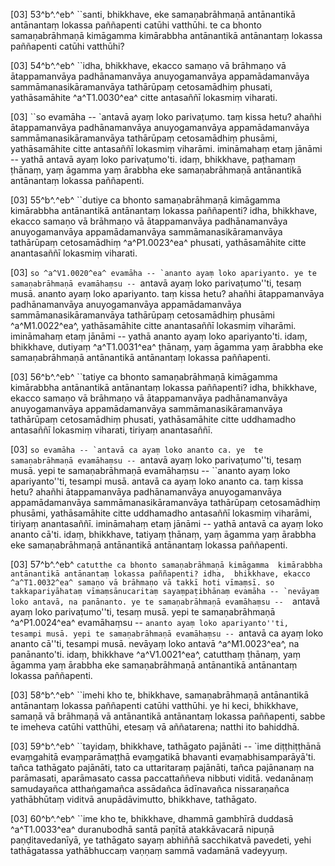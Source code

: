 [03] 53^b^.^eb^ ``santi, bhikkhave, eke samaṇabrāhmaṇā  antānantikā antānantaṃ lokassa paññapenti catūhi vatthūhi. te ca  bhonto samaṇabrāhmaṇā kimāgamma kimārabbha antānantikā antānantaṃ  lokassa paññapenti catūhi vatthūhi?

[03] 54^b^.^eb^ ``idha, bhikkhave, ekacco samaṇo vā brāhmaṇo  vā ātappamanvāya padhānamanvāya anuyogamanvāya appamādamanvāya  sammāmanasikāramanvāya tathārūpaṃ cetosamādhiṃ phusati, yathāsamāhite  ^a^T1.0030^ea^ citte antasaññī lokasmiṃ viharati.

[03] ``so evamāha -- `antavā ayaṃ loko parivaṭumo. taṃ  kissa hetu? ahañhi ātappamanvāya padhānamanvāya anuyogamanvāya  appamādamanvāya sammāmanasikāramanvāya tathārūpaṃ cetosamādhiṃ  phusāmi, yathāsamāhite citte antasaññī lokasmiṃ viharāmi.  imināmahaṃ etaṃ jānāmi -- yathā antavā ayaṃ loko parivaṭumo'ti.  idaṃ, bhikkhave, paṭhamaṃ ṭhānaṃ, yaṃ āgamma yaṃ ārabbha eke  samaṇabrāhmaṇā antānantikā antānantaṃ lokassa paññapenti.

[03] 55^b^.^eb^ ``dutiye ca bhonto samaṇabrāhmaṇā kimāgamma  kimārabbha antānantikā antānantaṃ lokassa paññapenti? idha,  bhikkhave, ekacco samaṇo vā brāhmaṇo vā ātappamanvāya  padhānamanvāya anuyogamanvāya appamādamanvāya sammāmanasikāramanvāya  tathārūpaṃ cetosamādhiṃ ^a^P1.0023^ea^ phusati, yathāsamāhite citte anantasaññī  lokasmiṃ viharati.

[03] ``so ^a^V1.0020^ea^ evamāha -- `ananto ayaṃ loko apariyanto. ye te  samaṇabrāhmaṇā evamāhaṃsu -- ``antavā ayaṃ loko parivaṭumo''ti, tesaṃ  musā. ananto ayaṃ loko apariyanto. taṃ kissa hetu? ahañhi  ātappamanvāya padhānamanvāya anuyogamanvāya appamādamanvāya  sammāmanasikāramanvāya tathārūpaṃ cetosamādhiṃ phusāmi ^a^M1.0022^ea^, yathāsamāhite  citte anantasaññī lokasmiṃ viharāmi. imināmahaṃ etaṃ jānāmi  -- yathā ananto ayaṃ loko apariyanto'ti. idaṃ, bhikkhave,  dutiyaṃ ^a^T1.0031^ea^ ṭhānaṃ, yaṃ āgamma yaṃ ārabbha eke samaṇabrāhmaṇā antānantikā  antānantaṃ lokassa paññapenti.

[03] 56^b^.^eb^ ``tatiye ca bhonto samaṇabrāhmaṇā kimāgamma  kimārabbha antānantikā antānantaṃ lokassa paññapenti? idha,  bhikkhave, ekacco samaṇo vā brāhmaṇo vā ātappamanvāya  padhānamanvāya anuyogamanvāya appamādamanvāya sammāmanasikāramanvāya  tathārūpaṃ cetosamādhiṃ phusati, yathāsamāhite citte uddhamadho  antasaññī lokasmiṃ viharati, tiriyaṃ anantasaññī.

[03] ``so evamāha -- `antavā ca ayaṃ loko ananto ca. ye  te samaṇabrāhmaṇā evamāhaṃsu -- ``antavā ayaṃ loko parivaṭumo''ti, tesaṃ  musā. yepi te samaṇabrāhmaṇā evamāhaṃsu -- ``ananto ayaṃ loko  apariyanto''ti, tesampi musā. antavā ca ayaṃ loko ananto ca.  taṃ kissa hetu? ahañhi ātappamanvāya padhānamanvāya anuyogamanvāya  appamādamanvāya sammāmanasikāramanvāya tathārūpaṃ cetosamādhiṃ  phusāmi, yathāsamāhite citte uddhamadho antasaññī lokasmiṃ  viharāmi, tiriyaṃ anantasaññī. imināmahaṃ etaṃ jānāmi -- yathā  antavā ca ayaṃ loko ananto cā'ti. idaṃ, bhikkhave, tatiyaṃ  ṭhānaṃ, yaṃ āgamma yaṃ ārabbha eke samaṇabrāhmaṇā antānantikā  antānantaṃ lokassa paññapenti.

[03] 57^b^.^eb^ ``catutthe ca bhonto samaṇabrāhmaṇā kimāgamma  kimārabbha antānantikā antānantaṃ lokassa paññapenti? idha,  bhikkhave, ekacco ^a^T1.0032^ea^ samaṇo vā brāhmaṇo vā takkī hoti vīmaṃsī. so  takkapariyāhataṃ vīmaṃsānucaritaṃ sayaṃpaṭibhānaṃ evamāha -- `nevāyaṃ  loko antavā, na panānanto. ye te samaṇabrāhmaṇā evamāhaṃsu --  ``antavā ayaṃ loko parivaṭumo''ti, tesaṃ musā. yepi te  samaṇabrāhmaṇā ^a^P1.0024^ea^ evamāhaṃsu -- ``ananto ayaṃ loko apariyanto''ti,  tesampi musā. yepi te samaṇabrāhmaṇā evamāhaṃsu -- ``antavā ca  ayaṃ loko ananto cā''ti, tesampi musā. nevāyaṃ loko antavā ^a^M1.0023^ea^,  na panānanto'ti. idaṃ, bhikkhave ^a^V1.0021^ea^, catutthaṃ ṭhānaṃ, yaṃ āgamma yaṃ  ārabbha eke samaṇabrāhmaṇā antānantikā antānantaṃ lokassa  paññapenti.

[03] 58^b^.^eb^ ``imehi kho te, bhikkhave, samaṇabrāhmaṇā  antānantikā antānantaṃ lokassa paññapenti catūhi vatthūhi. ye hi  keci, bhikkhave, samaṇā vā brāhmaṇā vā antānantikā antānantaṃ  lokassa paññapenti, sabbe te imeheva catūhi vatthūhi, etesaṃ vā  aññatarena; natthi ito bahiddhā.

[03] 59^b^.^eb^ ``tayidaṃ, bhikkhave, tathāgato pajānāti --  `ime diṭṭhiṭṭhānā evaṃgahitā evaṃparāmaṭṭhā evaṃgatikā bhavanti  evaṃabhisamparāyā'ti. tañca tathāgato pajānāti, tato ca uttaritaraṃ  pajānāti, tañca pajānanaṃ na parāmasati, aparāmasato cassa  paccattaññeva nibbuti viditā. vedanānaṃ samudayañca atthaṅgamañca  assādañca ādīnavañca nissaraṇañca yathābhūtaṃ viditvā  anupādāvimutto, bhikkhave, tathāgato.

[03] 60^b^.^eb^ ``ime kho te, bhikkhave, dhammā gambhīrā  duddasā ^a^T1.0033^ea^ duranubodhā santā paṇītā atakkāvacarā nipuṇā  paṇḍitavedanīyā, ye tathāgato sayaṃ abhiññā sacchikatvā pavedeti,  yehi tathāgatassa yathābhuccaṃ vaṇṇaṃ sammā vadamānā vadeyyuṃ.